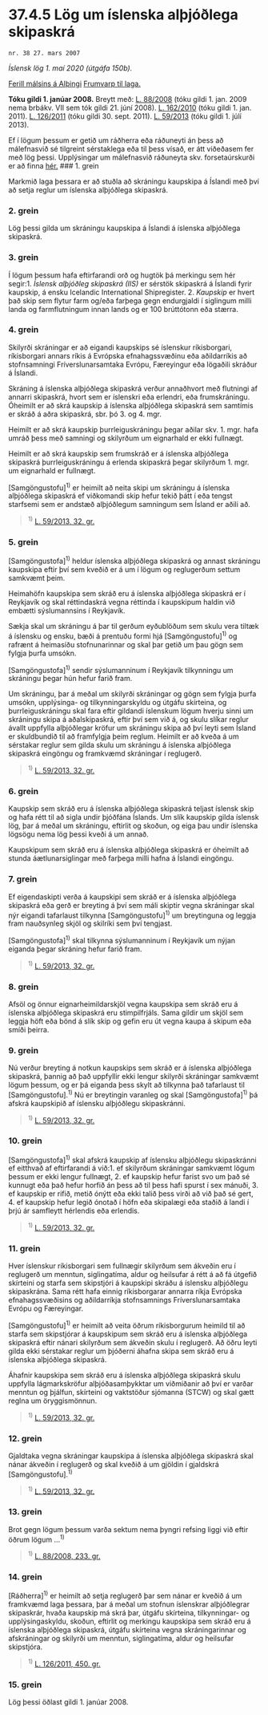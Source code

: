 # 37.4.5 Lög um íslenska alþjóðlega skipaskrá

`nr. 38 27. mars 2007`

_Íslensk lög 1. maí 2020 (útgáfa 150b)._

[Ferill málsins á Alþingi](https://www.althingi.is/thingstorf/thingmalalistar-eftir-thingum/ferill/?ltg=133&mnr=667)
[Frumvarp til laga.](https://www.althingi.is/altext/133/s/1013.html)

**Tóku gildi 1. janúar 2008.**
Breytt með:
[L. 88/2008](https://althingi.is/altext/stjt/2008.088.html) (tóku gildi 1. jan. 2009 nema brbákv. VII sem tók gildi 21. júní 2008).
[L. 162/2010](https://althingi.is/altext/stjt/2010.162.html) (tóku gildi 1. jan. 2011).
[L. 126/2011](https://althingi.is/altext/stjt/2011.126.html) (tóku gildi 30. sept. 2011).
[L. 59/2013](https://althingi.is/altext/stjt/2013.059.html) (tóku gildi 1. júlí 2013).

Ef í lögum þessum er getið um ráðherra eða ráðuneyti án þess að málefnasvið sé tilgreint sérstaklega eða til þess vísað, er átt viðeðasem fer með lög þessi. Upplýsingar um málefnasvið ráðuneyta skv. forsetaúrskurði er að finna [hér.](2018119.md) ### 1. grein



Markmið laga þessara er að stuðla að skráningu kaupskipa á Íslandi með því að setja reglur um íslenska alþjóðlega skipaskrá.

### 2. grein



Lög þessi gilda um skráningu kaupskipa á Íslandi á íslenska alþjóðlega skipaskrá.

### 3. grein



Í lögum þessum hafa eftirfarandi orð og hugtök þá merkingu sem hér segir:1. _Íslensk alþjóðleg skipaskrá (IIS)_ er sérstök skipaskrá á Íslandi fyrir kaupskip, á ensku Icelandic International Shipregister.
2. _Kaupskip_ er hvert það skip sem flytur farm og/eða farþega gegn endurgjaldi í siglingum milli landa og farmflutningum innan lands og er 100 brúttótonn eða stærra.

### 4. grein



Skilyrði skráningar er að eigandi kaupskips sé íslenskur ríkisborgari, ríkisborgari annars ríkis á Evrópska efnahagssvæðinu eða aðildarríkis að stofnsamningi Fríverslunarsamtaka Evrópu, Færeyingur eða lögaðili skráður á Íslandi.

Skráning á íslenska alþjóðlega skipaskrá verður annaðhvort með flutningi af annarri skipaskrá, hvort sem er íslenskri eða erlendri, eða frumskráningu. Óheimilt er að skrá kaupskip á íslenska alþjóðlega skipaskrá sem samtímis er skráð á aðra skipaskrá, sbr. þó 3. og 4. mgr.

Heimilt er að skrá kaupskip þurrleiguskráningu þegar aðilar skv. 1. mgr. hafa umráð þess með samningi og skilyrðum um eignarhald er ekki fullnægt.

Heimilt er að skrá kaupskip sem frumskráð er á íslenska alþjóðlega skipaskrá þurrleiguskráningu á erlenda skipaskrá þegar skilyrðum 1. mgr. um eignarhald er fullnægt.

[Samgöngustofu]<sup>1)</sup> er heimilt að neita skipi um skráningu á íslenska alþjóðlega skipaskrá ef viðkomandi skip hefur tekið þátt í eða tengst starfsemi sem er andstæð alþjóðlegum samningum sem Ísland er aðili að.

> <sup>1)</sup> [L. 59/2013, 32. gr.](https://althingi.is/altext/stjt/2013.059.html)

### 5. grein



[Samgöngustofa]<sup>1)</sup> heldur íslenska alþjóðlega skipaskrá og annast skráningu kaupskipa eftir því sem kveðið er á um í lögum og reglugerðum settum samkvæmt þeim.

Heimahöfn kaupskipa sem skráð eru á íslenska alþjóðlega skipaskrá er í Reykjavík og skal réttindaskrá vegna réttinda í kaupskipum haldin við embætti sýslumannsins í Reykjavík.

Sækja skal um skráningu á þar til gerðum eyðublöðum sem skulu vera tiltæk á íslensku og ensku, bæði á prentuðu formi hjá [Samgöngustofu]<sup>1)</sup> og rafrænt á heimasíðu stofnunarinnar og skal þar getið um þau gögn sem fylgja þurfa umsókn.

[Samgöngustofa]<sup>1)</sup> sendir sýslumanninum í Reykjavík tilkynningu um skráningu þegar hún hefur farið fram.

Um skráningu, þar á meðal um skilyrði skráningar og gögn sem fylgja þurfa umsókn, upplýsinga- og tilkynningarskyldu og útgáfu skírteina, og þurrleiguskráningu skal fara eftir gildandi íslenskum lögum hverju sinni um skráningu skipa á aðalskipaskrá, eftir því sem við á, og skulu slíkar reglur ávallt uppfylla alþjóðlegar kröfur um skráningu skipa að því leyti sem Ísland er skuldbundið til að framfylgja þeim reglum. Heimilt er að kveða á um sérstakar reglur sem gilda skulu um skráningu á íslenska alþjóðlega skipaskrá eingöngu og framkvæmd skráningar í reglugerð.

> <sup>1)</sup> [L. 59/2013, 32. gr.](https://althingi.is/altext/stjt/2013.059.html)

### 6. grein



Kaupskip sem skráð eru á íslenska alþjóðlega skipaskrá teljast íslensk skip og hafa rétt til að sigla undir þjóðfána Íslands. Um slík kaupskip gilda íslensk lög, þar á meðal um skráningu, eftirlit og skoðun, og eiga þau undir íslenska lögsögu nema lög þessi kveði á um annað.

Kaupskipum sem skráð eru á íslenska alþjóðlega skipaskrá er óheimilt að stunda áætlunarsiglingar með farþega milli hafna á Íslandi eingöngu.

### 7. grein



Ef eigendaskipti verða á kaupskipi sem skráð er á íslenska alþjóðlega skipaskrá eða gerð er breyting á því sem máli skiptir vegna skráningar skal nýr eigandi tafarlaust tilkynna [Samgöngustofu]<sup>1)</sup> um breytinguna og leggja fram nauðsynleg skjöl og skilríki sem því tengjast.

[Samgöngustofa]<sup>1)</sup> skal tilkynna sýslumanninum í Reykjavík um nýjan eiganda þegar skráning hefur farið fram.

> <sup>1)</sup> [L. 59/2013, 32. gr.](https://althingi.is/altext/stjt/2013.059.html)

### 8. grein



Afsöl og önnur eignarheimildarskjöl vegna kaupskipa sem skráð eru á íslenska alþjóðlega skipaskrá eru stimpilfrjáls. Sama gildir um skjöl sem leggja höft eða bönd á slík skip og gefin eru út vegna kaupa á skipum eða smíði þeirra.

### 9. grein



Nú verður breyting á notkun kaupskips sem skráð er á íslenska alþjóðlega skipaskrá, þannig að það uppfyllir ekki lengur skilyrði skráningar samkvæmt lögum þessum, og er þá eiganda þess skylt að tilkynna það tafarlaust til [Samgöngustofu].<sup>1)</sup> Nú er breytingin varanleg og skal [Samgöngustofa]<sup>1)</sup> þá afskrá kaupskipið af íslensku alþjóðlegu skipaskránni.

> <sup>1)</sup> [L. 59/2013, 32. gr.](https://althingi.is/altext/stjt/2013.059.html)

### 10. grein



[Samgöngustofa]<sup>1)</sup> skal afskrá kaupskip af íslensku alþjóðlegu skipaskránni ef eitthvað af eftirfarandi á við:1. ef skilyrðum skráningar samkvæmt lögum þessum er ekki lengur fullnægt,
2. ef kaupskip hefur farist svo um það sé kunnugt eða það hefur horfið án þess að til þess hafi spurst í sex mánuði,
3. ef kaupskip er rifið, metið ónýtt eða ekki talið þess virði að við það sé gert,
4. ef kaupskip hefur legið ónotað í höfn eða skipalægi eða staðið á landi í þrjú ár samfleytt hérlendis eða erlendis.

> <sup>1)</sup> [L. 59/2013, 32. gr.](https://althingi.is/altext/stjt/2013.059.html)

### 11. grein



Hver íslenskur ríkisborgari sem fullnægir skilyrðum sem ákveðin eru í reglugerð um menntun, siglingatíma, aldur og heilsufar á rétt á að fá útgefið skírteini og starfa sem skipstjóri á kaupskipi skráðu á íslensku alþjóðlegu skipaskrána. Sama rétt hafa einnig ríkisborgarar annarra ríkja Evrópska efnahagssvæðisins og aðildarríkja stofnsamnings Fríverslunarsamtaka Evrópu og Færeyingar.

[Samgöngustofu]<sup>1)</sup> er heimilt að veita öðrum ríkisborgurum heimild til að starfa sem skipstjórar á kaupskipum sem skráð eru á íslenska alþjóðlega skipaskrá eftir nánari skilyrðum sem ákveðin skulu í reglugerð. Að öðru leyti gilda ekki sérstakar reglur um þjóðerni áhafna skipa sem skráð eru á íslenska alþjóðlega skipaskrá.

Áhafnir kaupskipa sem skráð eru á íslenska alþjóðlega skipaskrá skulu uppfylla lágmarkskröfur alþjóðasamþykktar um viðmiðanir að því er varðar menntun og þjálfun, skírteini og vaktstöður sjómanna (STCW) og skal gætt reglna um öryggismönnun.

> <sup>1)</sup> [L. 59/2013, 32. gr.](https://althingi.is/altext/stjt/2013.059.html)

### 12. grein



Gjaldtaka vegna skráningar kaupskipa á íslenska alþjóðlega skipaskrá skal nánar ákveðin í reglugerð og skal kveðið á um gjöldin í gjaldskrá [Samgöngustofu].<sup>1)</sup> 

> <sup>1)</sup> [L. 59/2013, 32. gr.](https://althingi.is/altext/stjt/2013.059.html)

### 13. grein



Brot gegn lögum þessum varða sektum nema þyngri refsing liggi við eftir öðrum lögum …<sup>1)</sup> 

> <sup>1)</sup> [L. 88/2008, 233. gr.](https://althingi.is/altext/stjt/2008.088.html#G233)

### 14. grein



[Ráðherra]<sup>1)</sup> er heimilt að setja reglugerð þar sem nánar er kveðið á um framkvæmd laga þessara, þar á meðal um stofnun íslenskrar alþjóðlegrar skipaskrár, hvaða kaupskip má skrá þar, útgáfu skírteina, tilkynningar- og upplýsingaskyldu, skoðun, eftirlit og merkingu kaupskipa sem skráð eru á íslenska alþjóðlega skipaskrá, útgáfu skírteina vegna skráningarinnar og afskráningar og skilyrði um menntun, siglingatíma, aldur og heilsufar skipstjóra.

> <sup>1)</sup> [L. 126/2011, 450. gr.](https://althingi.is/altext/stjt/2011.126.html)

### 15. grein



Lög þessi öðlast gildi 1. janúar 2008.
